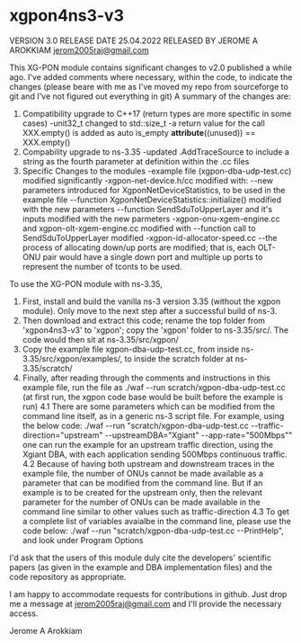 # xgpon4ns3-v3

VERSION 3.0 
RELEASE DATE 25.04.2022
RELEASED BY JEROME A AROKKIAM <jerom2005raj@gmail.com>

This XG-PON module contains significant changes to v2.0 published a while ago. 
I've added comments where necessary, within the code, to indicate the changes (please beare with me as I've moved my repo from sourceforge to git and I've not figured out everything in git)
A summary of the changes are:
1. Compatibility upgrade to C++17 (return types are more spectific in some cases)
  -unit32_t changed to std::size_t
  -a return value for the call XXX.empty() is added as auto is_empty __attribute__((unused)) == XXX.empty()
2. Compability upgrade to ns-3.35
  -updated .AddTraceSource to include a string as the fourth parameter at definition within the .cc files
3. Specific Changes to the modules
    -example file (xgpon-dba-udp-test.cc) modified significantly
    -xgpon-net-device.h/cc modified with:
      --new parameters introduced for XgponNetDeviceStatistics, to be used in the example file
      --function XgponNetDeviceStatistics::initialize() modified with the new parameters
      --function SendSduToUpperLayer and it's inputs modified with the new parmeters
    -xgpon-onu-xgem-engine.cc and xgpon-olt-xgem-engine.cc modified with
      --function call to SendSduToUpperLayer modified
    -xgpon-id-allocator-speed.cc
      --the process of allocating down/up ports are modified; that is, each OLT-ONU pair would have a single down port and multiple up ports to represent the number of tconts to be used.


To use the XG-PON module with ns-3.35,
1. First, install and build the vanilla ns-3 version 3.35 (without the xgpon module). Only move to the next step after a successful build of ns-3.
2. Then download and extract this code; rename the top folder from 'xgpon4ns3-v3' to 'xgpon'; copy the 'xgpon' folder to ns-3.35/src/. The code would then sit at ns-3.35/src/xgpon/ 
3. Copy the example file xgpon-dba-udp-test.cc, from inside ns-3.35/src/xgpon/examples/, to inside the scratch folder at ns-3.35/scratch/
4. Finally, after reading through the comments and instructions in this example file, run the file as ./waf --run scratch/xgpon-dba-udp-test.cc (at first run, the xgpon code base would be built before the example is run)
  4.1 There are some parameters which can be modified from the command line itself, as in a generic ns-3 script file. For example, using the below code:
    ./waf --run "scratch/xgpon-dba-udp-test.cc --traffic-direction="upstream" --upstreamDBA="Xgiant" --app-rate="500Mbps""
    one can run the example for an upstream traffic direction, using the Xgiant DBA, with each application sending 500Mbps continuous traffic. 
  4.2 Because of having both upstream and downstream traces in the example file, the number of ONUs cannot be made available as a parameter that can be modified from the command line. But if an example is to be created for the upstream only, then the relevant parameter for the number of ONUs can be made available in the command line similar to other values such as traffic-direction
  4.3 To get a complete list of variables avaialbe in the command line, please use the code below:
    ./waf --run "scratch/xgpon-dba-udp-test.cc --PrintHelp", and look under Program Options

I'd ask that the users of this module duly cite the developers' scientific papers (as given in the example and DBA implementation files) and the code repository as appropriate. 

I am happy to accommodate requests for contributions in github. Just drop me a message at jerom2005raj@gmail.com and I'll provide the necessary access.

Jerome A Arokkiam
